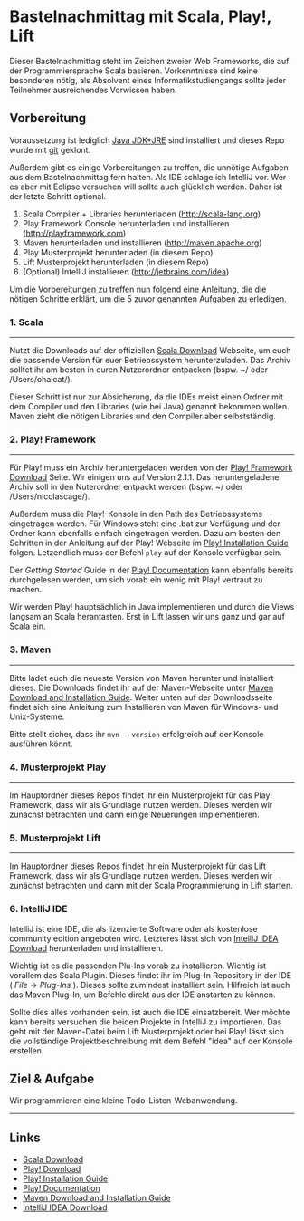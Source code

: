Bastelnachmittag mit Scala, Play!, Lift
=======================================

Dieser Bastelnachmittag steht im Zeichen zweier Web Frameworks, die auf der Programmiersprache Scala basieren. Vorkenntnisse sind keine besonderen nötig, als Absolvent eines Informatikstudiengangs sollte jeder Teilnehmer ausreichendes Vorwissen haben.

## Vorbereitung ##

Voraussetzung ist lediglich [Java JDK+JRE](//www.java.com) sind installiert und dieses Repo wurde mit [git](http://git-scm.com/downloads) geklont.

Außerdem gibt es einige Vorbereitungen zu treffen, die unnötige Aufgaben aus dem Bastelnachmittag fern halten. 
Als IDE schlage ich IntelliJ vor. Wer es aber mit Eclipse versuchen will sollte auch glücklich werden. Daher ist der letzte Schritt optional.


1. Scala Compiler + Libraries herunterladen (http://scala-lang.org)
2. Play Framework Console herunterladen und installieren (http://playframework.com)
3. Maven herunterladen und installieren (http://maven.apache.org)
4. Play Musterprojekt herunterladen (in diesem Repo)
5. Lift Musterprojekt herunterladen (in diesem Repo)
6. (Optional) IntelliJ installieren (http://jetbrains.com/idea)


Um die Vorbereitungen zu treffen nun folgend eine Anleitung, die die nötigen Schritte erklärt, um die 5 zuvor genannten Aufgaben zu erledigen.

### 1. Scala
--------

Nutzt die Downloads auf der offiziellen [Scala Download][scala-download] Webseite, um euch die passende Version für euer Betriebssystem herunterzuladen. Das Archiv solltet ihr am besten in euren Nutzerordner entpacken (bspw. ~/ oder /Users/ohaicat/).

Dieser Schritt ist nur zur Absicherung, da die IDEs meist einen Ordner mit dem Compiler und den Libraries (wie bei Java) genannt bekommen wollen. Maven zieht die nötigen Libraries und den Compiler aber selbstständig. 

### 2. Play! Framework
-----------------

Für Play! muss ein Archiv heruntergeladen werden von der [Play! Framework Download][play-download] Seite. Wir einigen uns auf Version 2.1.1. Das heruntergeladene Archiv soll in den Nuterordner entpackt werden (bspw. ~/ oder /Users/nicolascage/). 

Außerdem muss die Play!-Konsole in den Path des Betriebssystems eingetragen werden. Für Windows steht eine .bat zur Verfügung und der Ordner kann ebenfalls einfach eingetragen werden. Dazu am besten den Schritten in der Anleitung auf der Play! Webseite im  [Play! Installation Guide][play-install] folgen.
Letzendlich muss der Befehl `play` auf der Konsole verfügbar sein.

Der *Getting Started* Guide in der [Play! Documentation][play-docs] kann ebenfalls bereits durchgelesen werden, um sich vorab ein wenig mit Play! vertraut zu machen.

Wir werden Play! hauptsächlich in Java implementieren und durch die Views langsam an Scala herantasten. Erst in Lift lassen wir uns ganz und gar auf Scala ein.

### 3. Maven
--------

Bitte ladet euch die neueste Version von Maven herunter und installiert dieses. Die Downloads findet ihr auf der Maven-Webseite unter [Maven Download and Installation Guide][maven-install]. Weiter unten auf der Downloadsseite findet sich eine Anleitung zum Installieren von Maven für Windows- und Unix-Systeme. 

Bitte stellt sicher, dass ihr `mvn --version` erfolgreich auf der Konsole ausführen könnt.

### 4. Musterprojekt Play
---------------------

Im Hauptordner dieses Repos findet ihr ein Musterprojekt für das Play! Framework, dass wir als Grundlage nutzen werden. Dieses werden wir zunächst betrachten und dann einige Neuerungen implementieren.

### 5. Musterprojekt Lift
---------------------

Im Hauptordner dieses Repos findet ihr ein Musterprojekt für das Lift Framework, dass wir als Grundlage nutzen werden. Dieses werden wir zunächst betrachten und dann mit der Scala Programmierung in Lift starten.

### 6. IntelliJ IDE

IntelliJ ist eine IDE, die als lizenzierte Software oder als kostenlose community edition angeboten wird. Letzteres lässt sich von [IntelliJ IDEA Download][idea-download] herunterladen und installieren.

Wichtig ist es die passenden Plu-Ins vorab zu installieren. Wichtig ist vorallem das Scala Plugin. Dieses findet ihr im Plug-In Repository in der IDE ( *File* -> *Plug-Ins* ). Dieses sollte zumindest installiert sein. Hilfreich ist auch das Maven Plug-In, um Befehle direkt aus der IDE anstarten zu können.

Sollte dies alles vorhanden sein, ist auch die IDE einsatzbereit. Wer möchte kann bereits versuchen die beiden Projekte in IntelliJ zu importieren. Das geht mit der Maven-Datei beim Lift Musterprojekt oder bei Play! lässt sich die vollständige Projektbeschreibung mit dem Befehl "idea" auf der Konsole erstellen.



## Ziel & Aufgabe

Wir programmieren eine kleine Todo-Listen-Webanwendung.


* * *

## Links ##
* [Scala Download][scala-download]
* [Play! Download][play-download]
* [Play! Installation Guide][play-install]
* [Play! Documentation][play-docs]
* [Maven Download and Installation Guide][maven-install]
* [IntelliJ IDEA Download][idea-download]


[scala-download]: http://www.scala-lang.org/downloads "Scala Download"
[play-download]: http://www.playframework.com/download "Play! Framework Download"
[play-install]: http://www.playframework.com/documentation/2.1.1/Installing "Play! Installation Guide"
[play-docs]: http://www.playframework.com/documentation/2.1.1/Home "Play! Documentation"
[maven-install]: http://maven.apache.org/download.cgi "Maven Download and Installation Guide"
[idea-download]: http://www.jetbrains.com/idea/download/index.html "IntelliJ IDEA Community Edition Download"
